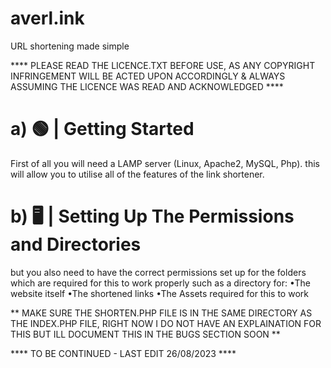 # averl.ink
URL shortening made simple

**** PLEASE READ THE LICENCE.TXT BEFORE USE, AS ANY COPYRIGHT INFRINGEMENT WILL BE ACTED UPON ACCORDINGLY & ALWAYS ASSUMING THE LICENCE WAS READ AND ACKNOWLEDGED ****

# a) 🟢 | Getting Started

First of all you will need a LAMP server (Linux, Apache2, MySQL, Php).
this will allow you to utilise all of the features of the link shortener.


# b) 🖥️ | Setting Up The Permissions and Directories

but you also need to have the correct permissions set up for the folders
which are required for this to work properly such as a directory
for:
•The website itself
•The shortened links
•The Assets required for this to work

** MAKE SURE THE SHORTEN.PHP FILE IS IN THE SAME DIRECTORY AS THE INDEX.PHP FILE, RIGHT NOW 
I DO NOT HAVE AN EXPLAINATION FOR THIS BUT ILL DOCUMENT THIS IN THE BUGS SECTION SOON **

****  TO BE CONTINUED - LAST EDIT 26/08/2023  ****
